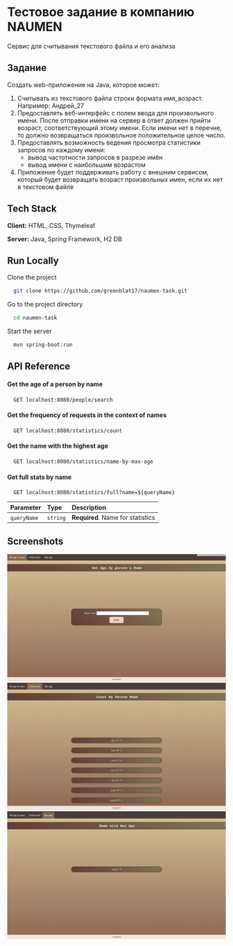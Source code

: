 
# Тестовое задание в компанию NAUMEN

Сервис для считывания текстового файла и его анализа

## Задание
Создать web-приложение на Java, которое может:
1. Считывать из текстового файла строки формата имя_возраст. Например: Андрей_27
2. Предоставлять веб-интерфейс с полем ввода
   для произвольного имени. После отправки имени на сервер
   в ответ должен прийти возраст, соответствующий этому
   имени. Если имени нет в перечне, то должно возвращаться
   произвольное положительное целое число.
3. Предоставлять возможность ведения просмотра
   статистики запросов по каждому имени:
   - вывод частотности запросов в разрезе имён
   - вывод имени с наибольшим возрастом
4. Приложение будет поддерживать работу с внешним
   сервисом, который будет возвращать возраст произвольных
   имен, если их нет в текстовом файле
## Tech Stack

**Client:** HTML, CSS, Thymeleaf

**Server:** Java, Spring Framework, H2 DB


## Run Locally

Clone the project

```bash
  git clone https://github.com/greenblat17/naumen-task.git
```

Go to the project directory

```bash
  cd naumen-task
```

Start the server

```bash
  mvn spring-boot:run
```


## API Reference

#### Get the age of a person by name

```http
  GET localhost:8080/people/search
```

#### Get the frequency of requests in the context of names

```http
  GET localhost:8080/statistics/count
```

#### Get the name with the highest age

```http
  GET localhost:8080/statistics/name-by-max-age
```

#### Get full stats by name

```http
  GET localhost:8080/statistics/full?name=${queryName}
```

| Parameter | Type     | Description                       |
| :-------- | :------- | :-------------------------------- |
| `queryName` | `string` | **Required**. Name for statistics |


## Screenshots

<img alt="Search Page" src="screenshots/search-page.png">
<img alt="Count Page" src="screenshots/count-page.png">
<img alt="Max Age Page" src="screenshots/max-age-page.png">

